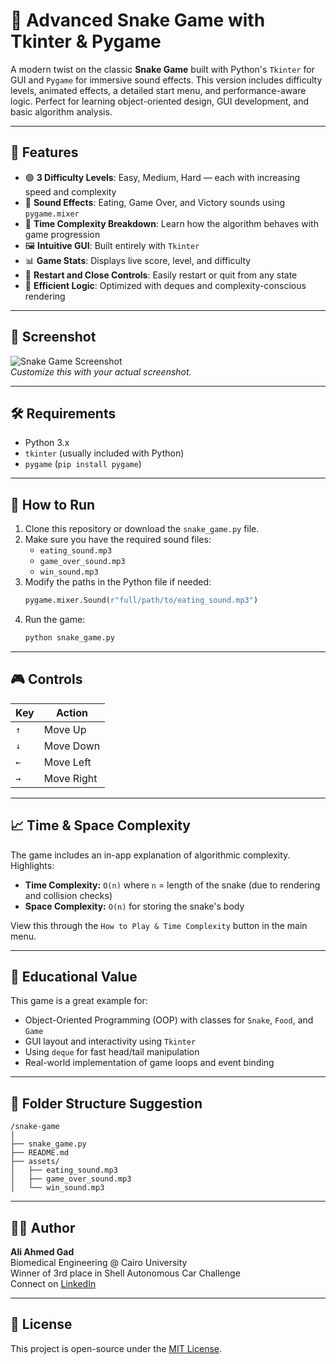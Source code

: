# 🐍 Advanced Snake Game with Tkinter & Pygame

A modern twist on the classic **Snake Game** built with Python's `Tkinter` for GUI and `Pygame` for immersive sound effects. This version includes difficulty levels, animated effects, a detailed start menu, and performance-aware logic. Perfect for learning object-oriented design, GUI development, and basic algorithm analysis.

---

## 🚀 Features

- 🟢 **3 Difficulty Levels**: Easy, Medium, Hard — each with increasing speed and complexity
- 🎵 **Sound Effects**: Eating, Game Over, and Victory sounds using `pygame.mixer`
- 🧠 **Time Complexity Breakdown**: Learn how the algorithm behaves with game progression
- 🖼️ **Intuitive GUI**: Built entirely with `Tkinter`
- 📊 **Game Stats**: Displays live score, level, and difficulty
- 🔁 **Restart and Close Controls**: Easily restart or quit from any state
- 🧪 **Efficient Logic**: Optimized with deques and complexity-conscious rendering

---

## 📸 Screenshot

![Snake Game Screenshot](https://user-images.githubusercontent.com/your-placeholder-link/snake-game-ui.png)  
*Customize this with your actual screenshot.*

---

## 🛠️ Requirements

- Python 3.x
- `tkinter` (usually included with Python)
- `pygame` (`pip install pygame`)

---

## 🧩 How to Run

1. Clone this repository or download the `snake_game.py` file.
2. Make sure you have the required sound files:
   - `eating_sound.mp3`
   - `game_over_sound.mp3`
   - `win_sound.mp3`
3. Modify the paths in the Python file if needed:
   ```python
   pygame.mixer.Sound(r"full/path/to/eating_sound.mp3")
   ```
4. Run the game:
   ```bash
   python snake_game.py
   ```

---

## 🎮 Controls

| Key      | Action        |
|----------|---------------|
| `↑`      | Move Up       |
| `↓`      | Move Down     |
| `←`      | Move Left     |
| `→`      | Move Right    |

---

## 📈 Time & Space Complexity

The game includes an in-app explanation of algorithmic complexity. Highlights:

- **Time Complexity:** `O(n)` where `n` = length of the snake (due to rendering and collision checks)
- **Space Complexity:** `O(n)` for storing the snake's body

View this through the `How to Play & Time Complexity` button in the main menu.

---

## 🧠 Educational Value

This game is a great example for:

- Object-Oriented Programming (OOP) with classes for `Snake`, `Food`, and `Game`
- GUI layout and interactivity using `Tkinter`
- Using `deque` for fast head/tail manipulation
- Real-world implementation of game loops and event binding

---

## 📁 Folder Structure Suggestion

```
/snake-game
│
├── snake_game.py
├── README.md
├── assets/
│   ├── eating_sound.mp3
│   ├── game_over_sound.mp3
│   └── win_sound.mp3
```

---

## 👨‍💻 Author

**Ali Ahmed Gad**  
Biomedical Engineering @ Cairo University  
Winner of 3rd place in Shell Autonomous Car Challenge  
Connect on [LinkedIn](https://www.linkedin.com/in/ali-gad)

---

## 📄 License

This project is open-source under the [MIT License](LICENSE).
